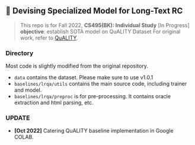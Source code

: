 ## 🚀 Devising Specialized Model for Long-Text RC 
> This repo is for Fall 2022, **CS495(BK): Individual Study** [In Progress]
> **objective**: establish SOTA model on QuALITY Dataset
For original work, refer to [QuALITY](https://github.com/nyu-mll/quality).

### Directory
Most code is slightly modified from the original repository.
- ``data`` contains the dataset. Please make sure to use v1.0.1
- ``baselines/lrqa/utils`` contains the main source code, including trainer and model.
- ``baselines/lrqa/preproc`` is for pre-processing. It contains oracle extraction and html parsing, etc.
 

###  UPDATE
- **[Oct 2022]** Catering QuALITY baseline implementation in Google COLAB.